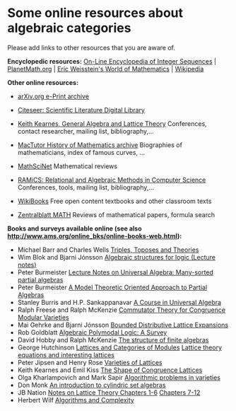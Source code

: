 #  Some online resources about algebraic categories 

Please add links to other resources that you are aware of.

**Encyclopedic resources:**
[On-Line Encyclopedia of Integer Sequences](https://oeis.org) |
[PlanetMath.org](http://planetmath.org/) |
[Eric Weisstein's World of Mathematics](http://mathworld.wolfram.com/) |
[Wikipedia](http://www.wikipedia.org/)

**Other online resources:**
  * [arXiv.org e-Print archive](http://arxiv.org)

  * [Citeseer: Scientific Literature Digital Library](https://citeseerx.ist.psu.edu/)
  * [Keith Kearnes, General Algebra and Lattice Theory](http://spot.colorado.edu/~kearnes/ua.html) Conferences, contact researcher, mailing list, bibliography,...
  * [MacTutor History of Mathematics archive](http://turnbull.mcs.st-and.ac.uk/history/) Biographies of mathematicians, index of famous curves, ...
  * [MathSciNet](http://www.ams.org/mathscinet) Mathematical reviews
  * [RAMiCS: Relational and Algebraic Methods in Computer Science](https://ramics-conf.github.io/) Conferences, tools, mailing list, bibliography,...
  * [WikiBooks](http://www.wikibooks.org/) Free open content textbooks and other classroom texts
  * [Zentralblatt MATH](http://www.emis.de/zmath/) Reviews of mathematical papers, formula search

**Books and surveys available online (see also http://www.ams.org/online_bks/online-books-web.html):**
  * Michael Barr and Charles Wells [Triples, Toposes and Theories](http://www.tac.mta.ca/tac/reprints/articles/12/tr12abs.html)
  * Wim Blok and Bjarni J&oacute;nsson [Algebraic structures for logic (Lecture notes)](http://math.nmsu.edu/~holsymp/lectures.html)
  * Peter Burmeister [Lecture Notes on Universal Algebra: Many-sorted partial algebras](http://www.mathematik.tu-darmstadt.de/math-net/lehrveranstaltungen/lehrmaterial/ss2002/allgemeinealgebra/download/lnpartalg.pdf)
  * Peter Burmeister [A Model Theoretic Oriented Approach to Partial Algebras](http://www.mathematik.tu-darmstadt.de/math-net/lehrveranstaltungen/lehrmaterial/ss2002/allgemeinealgebra/download/pa86.pdf)
  * Stanley Burris and H.P. Sankappanavar [A Course in Universal Algebra](https://www.math.uwaterloo.ca/~snburris/htdocs/ualg.html)
  * Ralph Freese and Ralph McKenzie [Commutator Theory for Congruence Modular Varieties](https://math.hawaii.edu/~ralph/Commutator/)
  * Mai Gehrke and Bjarni J&oacute;nsson [Bounded Distributive Lattice Expansions](http://www.math.nmsu.edu/mgehrke/dle060601.pdf)
  * Rob Goldblatt [Algebraic Polymodal Logic: A Survey](http://www3.oup.co.uk/igpl/volume_08/issue_04/#goldblatt)
  * David Hobby and Ralph McKenzie [The structure of finite algebras](https://math.hawaii.edu/~ralph/Classes/619/HobbyMcKenzie-FiniteAlgebras.pdf)
  * George Hutchinson [Lattices and Categories of Modules](http://www.math.u-szeged.hu/~czedli/m/research/hutchinson_lattices-and-categories-of-modules.pdf) [Lattice theory equations and interesting lattices](http://www.math.u-szeged.hu/~czedli/m/research/hutchinson_lattice-theory-equations-and-interesting-lattices.pdf)
  * Peter Jipsen and Henry Rose [Varieties of Lattices](https://www1.chapman.edu/~jipsen/Jipsen%20Rose%201992%20Varieties%20of%20Lattices.pdf)
  * Keith Kearnes and Emil Kiss [The Shape of Congruence Lattices](http://spot.colorado.edu/~kearnes/papers/cong.pdf)
  * Olga Kharlampovich and Mark Sapir [Algorithmic problems in varieties](https://math.vanderbilt.edu/sapirmv/ftp/pub/survey/survey.pdf)
  * Don Monk [An introduction to cylindric set algebras](http://www.colorado.edu/math/courses/monkd/)
  * JB Nation [Notes on Lattice Theory Chapters 1-6](http://www.math.hawaii.edu/~jb/lat1-6.pdf) [Chapters 7-12](http://www.math.hawaii.edu/~jb/lat7-12.pdf)
  * Herbert Wilf [Algorithms and Complexity](https://www2.math.upenn.edu/~wilf/AlgComp.html)
